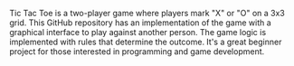 Tic Tac Toe is a two-player game where players mark "X" or "O" on a 3x3 grid. This GitHub repository has an implementation of the game with a graphical interface to play against another person. The game logic is implemented with rules that determine the outcome. It's a great beginner project for those interested in programming and game development.
